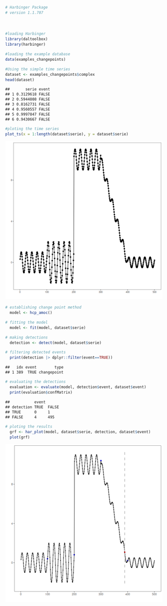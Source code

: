 
``` r
# Harbinger Package
# version 1.1.707



#loading Harbinger
library(daltoolbox)
library(harbinger) 
```


``` r
#loading the example database
data(examples_changepoints)
```


``` r
#Using the simple time series 
dataset <- examples_changepoints$complex
head(dataset)
```

```
##       serie event
## 1 0.3129618 FALSE
## 2 0.5944808 FALSE
## 3 0.8162731 FALSE
## 4 0.9560557 FALSE
## 5 0.9997847 FALSE
## 6 0.9430667 FALSE
```


``` r
#ploting the time series
plot_ts(x = 1:length(dataset$serie), y = dataset$serie)
```

![plot of chunk unnamed-chunk-4](fig/hcp_amoc/unnamed-chunk-4-1.png)


``` r
# establishing change point method 
  model <- hcp_amoc()
```


``` r
# fitting the model
  model <- fit(model, dataset$serie)
```


``` r
# making detections
  detection <- detect(model, dataset$serie)
```


``` r
# filtering detected events
  print(detection |> dplyr::filter(event==TRUE))
```

```
##   idx event        type
## 1 389  TRUE changepoint
```


``` r
# evaluating the detections
  evaluation <- evaluate(model, detection$event, dataset$event)
  print(evaluation$confMatrix)
```

```
##           event      
## detection TRUE  FALSE
## TRUE      0     1    
## FALSE     4     495
```


``` r
# ploting the results
  grf <- har_plot(model, dataset$serie, detection, dataset$event)
  plot(grf)
```

![plot of chunk unnamed-chunk-10](fig/hcp_amoc/unnamed-chunk-10-1.png)

